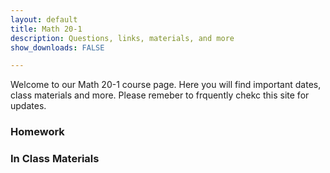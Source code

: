 ```yaml
---
layout: default
title: Math 20-1 
description: Questions, links, materials, and more
show_downloads: FALSE

---
```

<!--- ### MATH 20-1 SECTION  ### --->
Welcome to our Math 20-1 course page. Here you will find important dates, class materials and more. Please remeber to frquently chekc this site for updates. 

### Homework 

### In Class Materials 


<!--- ### MATH 30-1 SECTION  ### ---> 
<!---
### Homework 

### In Class Materials 
---> 




  




